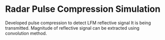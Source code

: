# Radar Pulse Compression Simulation
Developed pulse compression to detect LFM reflective signal It is being transmitted. Magnitude of reflective signal can be extracted using convolution method.
